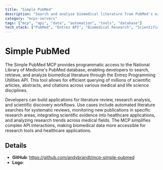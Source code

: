 ```yaml
---
title: "Simple PubMed"
description: "Search and analyze biomedical literature from PubMed's extensive research database using the Entrez API."
category: "mcps-servers"
tags: ["mcp", "api", "data", "automation", "tools", "database"]
tech_stack: ["PubMed", "Entrez API", "Biomedical Research", "Scientific Literature", "Medical Databases"]
---
```


# Simple PubMed

The Simple PubMed MCP provides programmatic access to the National Library of Medicine's PubMed database, enabling developers to search, retrieve, and analyze biomedical literature through the Entrez Programming Utilities API. This tool allows for efficient querying of millions of scientific articles, abstracts, and citations across various medical and life science disciplines.

Developers can build applications for literature review, research analysis, and scientific discovery workflows. Use cases include automated literature searches for systematic reviews, monitoring new publications in specific research areas, integrating scientific evidence into healthcare applications, and analyzing research trends across medical fields. The MCP simplifies complex API interactions, making biomedical data more accessible for research tools and healthcare applications.

## Details

- **GitHub**: https://github.com/andybrandt/mcp-simple-pubmed
- **Logo**: 
